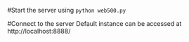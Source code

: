 #Start the server using
`python web500.py`

#Connect to the server
Default instance can be accessed at http://localhost:8888/
